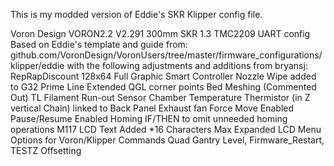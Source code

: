 This is my modded version of Eddie's SKR Klipper config file.

Voron Design VORON2.2 V2.291 300mm SKR 1.3 TMC2209 UART config
Based on Eddie's template and guide from:
github.com/VoronDesign/VoronUsers/tree/master/firmware_configurations/klipper/eddie
with the following adjustments and additions from bryansj:
  RepRapDiscount 128x64 Full Graphic Smart Controller
  Nozzle Wipe
      added to G32
  Prime Line
  Extended QGL corner points
  Bed Meshing (Commented Out)
  TL Filament Run-out Sensor
  Chamber Temperature Thermistor (in Z vertical Chain)
      linked to Back Panel Exhaust fan 
  Force Move Enabled
  Pause/Resume Enabled
  Homing IF/THEN to omit unneeded homing operations
  M117 LCD Text Added *16 Characters Max
  Expanded LCD Menu Options for Voron/Klipper Commands
      Quad Gantry Level, Firmware_Restart, TESTZ Offsetting